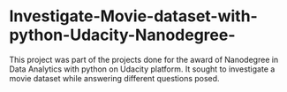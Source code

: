 # Investigate-Movie-dataset-with-python-Udacity-Nanodegree-
This project was part of the projects done for the award of Nanodegree in Data Analytics with python on Udacity platform.
It sought to investigate a movie dataset while answering different questions posed.
